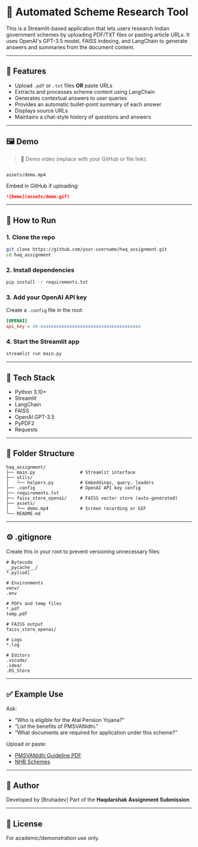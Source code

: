 
# 🧾 Automated Scheme Research Tool

This is a Streamlit-based application that lets users research Indian government schemes by uploading PDF/TXT files or pasting article URLs. It uses OpenAI's GPT-3.5 model, FAISS indexing, and LangChain to generate answers and summaries from the document content.

---

## 📌 Features

- Upload `.pdf` or `.txt` files **OR** paste URLs
- Extracts and processes scheme content using LangChain
- Generates contextual answers to user queries
- Provides an automatic bullet-point summary of each answer
- Displays source URLs
- Maintains a chat-style history of questions and answers

---

## 🖼 Demo

> 🎥 Demo video (replace with your GitHub or file link):

```

assets/demo.mp4

````

Embed in GitHub if uploading:
```markdown
![Demo](assets/demo.gif)
````

---

## 🚀 How to Run

### 1. Clone the repo

```bash
git clone https://github.com/your-username/haq_assignment.git
cd haq_assignment
```

### 2. Install dependencies

```bash
pip install -r requirements.txt
```

### 3. Add your OpenAI API key

Create a `.config` file in the root:

```ini
[OPENAI]
api_key = sk-xxxxxxxxxxxxxxxxxxxxxxxxxxxxxxxxxxxxxx
```

### 4. Start the Streamlit app

```bash
streamlit run main.py
```

---

## 🧠 Tech Stack

* Python 3.10+
* Streamlit
* LangChain
* FAISS
* OpenAI GPT-3.5
* PyPDF2
* Requests

---

## 📂 Folder Structure

```
haq_assignment/
├── main.py                 # Streamlit interface
├── utils/
│   └── helpers.py          # Embeddings, query, loaders
├── .config                 # OpenAI API key config
├── requirements.txt
├── faiss_store_openai/     # FAISS vector store (auto-generated)
├── assets/
│   └── demo.mp4            # Screen recording or GIF
└── README.md
```

---

## ⚙️ .gitignore

Create this in your root to prevent versioning unnecessary files:

```
# Bytecode
__pycache__/
*.py[cod]

# Environments
venv/
.env

# PDFs and temp files
*.pdf
temp.pdf

# FAISS output
faiss_store_openai/

# Logs
*.log

# Editors
.vscode/
.idea/
.DS_Store
```

---

## ✅ Example Use

Ask:

* “Who is eligible for the Atal Pension Yojana?”
* “List the benefits of PMSVANidhi.”
* “What documents are required for application under this scheme?”

Upload or paste:

* [PMSVANidhi Guideline PDF](https://mohua.gov.in/upload/uploadfiles/files/PMSVANidhi%20Guideline_English.pdf)
* [NHB Schemes](https://nhb.gov.in/schemes.aspx)

---

## 🙋 Author

Developed by \[Bruhadev]
Part of the **Haqdarshak Assignment Submission**

---

## 📄 License

For academic/demonstration use only.


